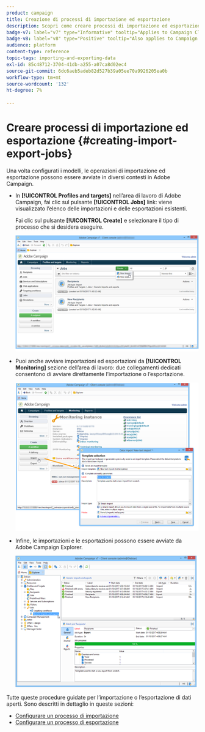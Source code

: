 ```yaml
---
product: campaign
title: Creazione di processi di importazione ed esportazione
description: Scopri come creare processi di importazione ed esportazione in Campaign
badge-v7: label="v7" type="Informative" tooltip="Applies to Campaign Classic v7"
badge-v8: label="v8" type="Positive" tooltip="Also applies to Campaign v8"
audience: platform
content-type: reference
topic-tags: importing-and-exporting-data
exl-id: 85c48712-3704-41db-a255-a07ca8d02ec4
source-git-commit: 6dc6aeb5adeb82d527b39a05ee70a9926205ea0b
workflow-type: tm+mt
source-wordcount: '132'
ht-degree: 7%

---
```


# Creare processi di importazione ed esportazione {#creating-import-export-jobs}



Una volta configurati i modelli, le operazioni di importazione ed esportazione possono essere avviate in diversi contesti in Adobe Campaign.

* In **[!UICONTROL Profiles and targets]** nell’area di lavoro di Adobe Campaign, fai clic sul pulsante **[!UICONTROL Jobs]** link: viene visualizzato l’elenco delle importazioni e delle esportazioni esistenti.

   Fai clic sul pulsante **[!UICONTROL Create]** e selezionare il tipo di processo che si desidera eseguire.

   ![](assets/s_ncs_user_import_from_home.png)

* Puoi anche avviare importazioni ed esportazioni da **[!UICONTROL Monitoring]** sezione dell’area di lavoro: due collegamenti dedicati consentono di avviare direttamente l’importazione o l’esportazione.

   ![](assets/s_ncs_user_import_from_production.png)

* Infine, le importazioni e le esportazioni possono essere avviate da Adobe Campaign Explorer.

   ![](assets/s_ncs_user_export_wizard_launch_from_menu.png)


Tutte queste procedure guidate per l’importazione o l’esportazione di dati aperti. Sono descritti in dettaglio in queste sezioni:

* [Configurare un processo di importazione](../../platform/using/executing-import-jobs.md)
* [Configurare un processo di esportazione](../../platform/using/executing-export-jobs.md)
